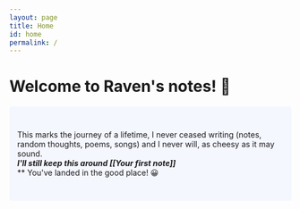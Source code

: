 ```yaml
---
layout: page
title: Home
id: home
permalink: /
---
```



# Welcome to Raven's notes! 🌱
 <p style="padding: 3em 1em; background: #f5f7ff; border-radius: 4px;">
  This marks the journey of a lifetime, I never ceased writing (notes, random thoughts, poems, songs) and I never will, as <span>cheesy</span> as it may sound.
  <!-- Take a look at <span style="font-weight: bold">[[Your first note]]</span> to get started on your exploration. -->
  <br>
  <span style="font-weight: bold; font-style: oblique;">I'll still keep this around [[Your first note]]</span>
<br>
** You've landed in the good place! 😀

<style>
  .wrapper {
    max-width: 46em;
  }
</style>
